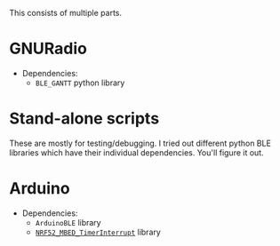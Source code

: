 This consists of multiple parts.

# GNURadio

- Dependencies:
    - `BLE_GANTT` python library

# Stand-alone scripts

These are mostly for testing/debugging.  I tried out different python BLE
libraries which have their individual dependencies.  You'll figure it out.

# Arduino

- Dependencies:
    - `ArduinoBLE` library
    - [`NRF52_MBED_TimerInterrupt`](https://github.com/khoih-prog/NRF52_MBED_TimerInterrupt) library
